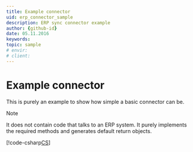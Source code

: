 ```yaml
---
title: Example connector
uid: erp_connector_sample
description: ERP sync connector example
author: {github-id}
date: 05.11.2016
keywords:
topic: sample
# envir:
# client:
---
```


# Example connector

This is purely an example to show how simple a basic connector can be.

> [!NOTE]
> It does not contain code that talks to an ERP system. It purely implements the required methods and generates default return objects.

[!code-csharp[CS](includes/dummy-connector.cs)]
